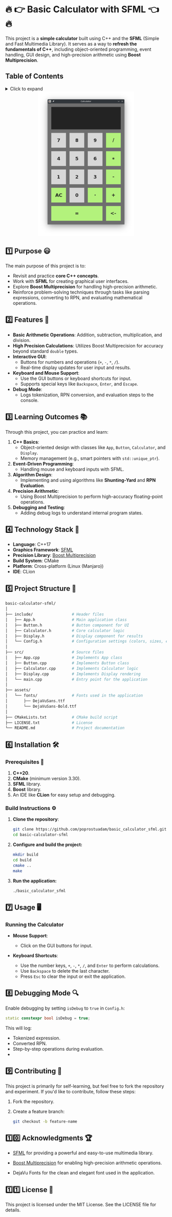 # :fire: :point_right: **Basic Calculator with SFML** :point_left: :fire:

This project is a **simple calculator** built using C++ and the **SFML** (Simple and Fast Multimedia Library). It serves as a way to **refresh the fundamentals of C++**, including object-oriented programming, event handling, GUI design, and high-precision arithmetic using **Boost Multiprecision**.

## **Table of Contents**

<details>
<summary>Click to expand</summary>

1. [Purpose](#one-purpose-smiley)
2. [Features](#two-features-star2)
3. [Learning Outcomes](#three-learning-outcomes-books)
4. [Technology Stack](#four-technology-stack-toolbox)
5. [Project Structure](#five-project-structure-open_file_folder)
6. [Installation](#six-installation-hammer_and_wrench)
7. [Usage](#seven-usage-desktop_computer)
8. [Debugging Mode](#eight-debugging-mode-mag)
9. [Contributing](#nine-contributing-handshake)
10. [Acknowledgments](#onezero-acknowledgments-trophy)
11. [License](#oneone-license-scroll)

</details>


<div style="text-align:center">
  <a href="https://github.com/poprostuadam/basic_calculator_sfml">
    <img src="assets/calculator.png" alt="Demonstration" width="300px">
  </a>
</div>


## :one: **Purpose** :smiley:

The main purpose of this project is to:
- Revisit and practice **core C++ concepts**.
- Work with **SFML** for creating graphical user interfaces.
- Explore **Boost Multiprecision** for handling high-precision arithmetic.
- Reinforce problem-solving techniques through tasks like parsing expressions, converting to RPN, and evaluating mathematical operations.


## :two: **Features** :star2:

- **Basic Arithmetic Operations**: Addition, subtraction, multiplication, and division.
- **High Precision Calculations**: Utilizes Boost Multiprecision for accuracy beyond standard `double` types.
- **Interactive GUI**:
    - Buttons for numbers and operations (`+`, `-`, `*`, `/`).
    - Real-time display updates for user input and results.
- **Keyboard and Mouse Support**:
    - Use the GUI buttons or keyboard shortcuts for input.
    - Supports special keys like `Backspace`, `Enter`, and `Escape`.
- **Debug Mode**:
    - Logs tokenization, RPN conversion, and evaluation steps to the console.


## :three: **Learning Outcomes** :books:

Through this project, you can practice and learn:
1. **C++ Basics**:
    - Object-oriented design with classes like `App`, `Button`, `Calculator`, and `Display`.
    - Memory management (e.g., smart pointers with `std::unique_ptr`).
2. **Event-Driven Programming**:
    - Handling mouse and keyboard inputs with SFML.
3. **Algorithm Design**:
    - Implementing and using algorithms like **Shunting-Yard** and **RPN Evaluation**.
4. **Precision Arithmetic**:
    - Using Boost Multiprecision to perform high-accuracy floating-point operations.
5. **Debugging and Testing**:
    - Adding debug logs to understand internal program states.


## :four: **Technology Stack** :toolbox:

- **Language**: C++17
- **Graphics Framework**: [SFML](https://www.sfml-dev.org/)
- **Precision Library**: [Boost Multiprecision](https://www.boost.org/doc/libs/release/libs/multiprecision/)
- **Build System**: CMake
- **Platform**: Cross-platform (Linux (Manjaro))
- **IDE**: CLion



## :five: **Project Structure** :open_file_folder:

```bash
basic-calculator-sfml/
│
├── include/                 # Header files
│   ├── App.h                # Main application class
│   ├── Button.h             # Button component for UI
│   ├── Calculator.h         # Core calculator logic
│   ├── Display.h            # Display component for results
│   └── Config.h             # Configuration settings (colors, sizes, etc.)
│
├── src/                     # Source files
│   ├── App.cpp              # Implements App class
│   ├── Button.cpp           # Implements Button class
│   ├── Calculator.cpp       # Implements Calculator logic
│   ├── Display.cpp          # Implements Display rendering
│   └── main.cpp             # Entry point for the application
│
├── assets/                  
│   └── fonts/               # Fonts used in the application
│       ├── DejaVuSans.ttf  
│       └── DejaVuSans-Bold.ttf   
│
├── CMakeLists.txt           # CMake build script
├── LICENSE.txt              # License
└── README.md                # Project documentation
```

## :six: **Installation** :hammer_and_wrench:

### **Prerequisites**  :hammer:
1. **C++20**.
2. **CMake** (minimum version 3.30).
3. **SFML** library.
4. **Boost** library.
5. An IDE like **CLion** for easy setup and debugging.

### **Build Instructions** :gear:

1. **Clone the repository**:
   ```bash
   git clone https://github.com/poprostuadam/basic_calculator_sfml.git
   cd basic-calculator-sfml
2. **Configure and build the project:**    
   ```bash
   mkdir build
   cd build
   cmake ..
   make 
3. **Run the application:** 
   ```bash
   ./basic_calculator_sfml

## :seven: **Usage** :desktop_computer:

### **Running the Calculator** 

- **Mouse Support**:
    - Click on the GUI buttons for input.

- **Keyboard Shortcuts**:
    - Use the number keys, `+`, `-`, `*`, `/`, and `Enter` to perform calculations.
    - Use `Backspace` to delete the last character.
    - Press `Esc` to clear the input or exit the application.

## :eight: **Debugging Mode** :mag:

Enable debugging by setting `isDebug` to `true` in `Config.h`:

```c++
static constexpr bool isDebug = true;
```

This will log:

- Tokenized expression.
- Converted RPN.
- Step-by-step operations during evaluation.
- 

## :nine: **Contributing** :handshake:

This project is primarily for self-learning, but feel free to fork the repository and experiment. If you'd like to contribute, follow these steps:

1. Fork the repository.
2. Create a feature branch:

   ```bash
   git checkout -b feature-name


## :one::zero: **Acknowledgments** :trophy:

- [SFML](https://www.sfml-dev.org/) for providing a powerful and easy-to-use multimedia library.

- [Boost Multiprecision](https://www.boost.org/) for enabling high-precision arithmetic operations.

- DejaVu Fonts for the clean and elegant font used in the application.


## :one::one: **License** :scroll:
This project is licensed under the MIT License. See the LICENSE file for details.